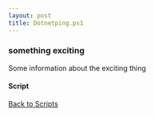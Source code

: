 ```yaml
---
layout: post
title: Dotnetping.ps1
---
```


### something exciting

Some information about the exciting thing

#### Script

<script src="https://gist-it.appspot.com/github.com/BanterBoy/scripts-blog/blob/master/PowerShell/scripts/ping/Dotnetping.ps1" crossorigin="anonymous"></script>

<a href="/menu/_pages/scripts.html">Back to Scripts</a>
